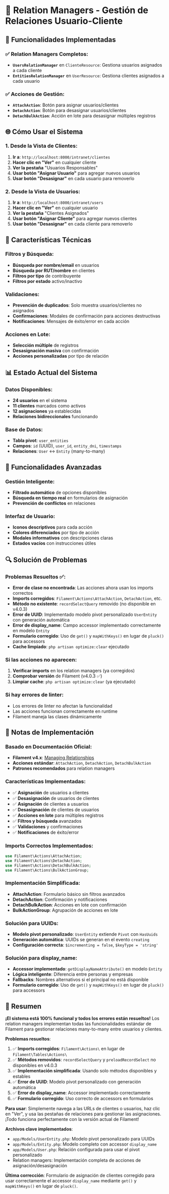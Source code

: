 # 🔗 Relation Managers - Gestión de Relaciones Usuario-Cliente

## 🎯 **Funcionalidades Implementadas**

### ✅ **Relation Managers Completos:**

-   **`UsersRelationManager`** en `ClienteResource`: Gestiona usuarios asignados a cada cliente
-   **`EntitiesRelationManager`** en `UserResource`: Gestiona clientes asignados a cada usuario

### ✅ **Acciones de Gestión:**

-   **`AttachAction`**: Botón para asignar usuarios/clientes
-   **`DetachAction`**: Botón para desasignar usuarios/clientes
-   **`DetachBulkAction`**: Acción en lote para desasignar múltiples registros

## 🌐 **Cómo Usar el Sistema**

### **1. Desde la Vista de Clientes:**

1. **Ir a**: `http://localhost:8000/intranet/clientes`
2. **Hacer clic en "Ver"** en cualquier cliente
3. **Ver la pestaña** "Usuarios Responsables"
4. **Usar botón "Asignar Usuario"** para agregar nuevos usuarios
5. **Usar botón "Desasignar"** en cada usuario para removerlo

### **2. Desde la Vista de Usuarios:**

1. **Ir a**: `http://localhost:8000/intranet/users`
2. **Hacer clic en "Ver"** en cualquier usuario
3. **Ver la pestaña** "Clientes Asignados"
4. **Usar botón "Asignar Cliente"** para agregar nuevos clientes
5. **Usar botón "Desasignar"** en cada cliente para removerlo

## 🔧 **Características Técnicas**

### **Filtros y Búsqueda:**

-   **Búsqueda por nombre/email** en usuarios
-   **Búsqueda por RUT/nombre** en clientes
-   **Filtros por tipo** de contribuyente
-   **Filtros por estado** activo/inactivo

### **Validaciones:**

-   **Prevención de duplicados**: Solo muestra usuarios/clientes no asignados
-   **Confirmaciones**: Modales de confirmación para acciones destructivas
-   **Notificaciones**: Mensajes de éxito/error en cada acción

### **Acciones en Lote:**

-   **Selección múltiple** de registros
-   **Desasignación masiva** con confirmación
-   **Acciones personalizadas** por tipo de relación

## 📊 **Estado Actual del Sistema**

### **Datos Disponibles:**

-   **24 usuarios** en el sistema
-   **11 clientes** marcados como activos
-   **12 asignaciones** ya establecidas
-   **Relaciones bidireccionales** funcionando

### **Base de Datos:**

-   **Tabla pivot**: `user_entities`
-   **Campos**: `id` (UUID), `user_id`, `entity_dni`, `timestamps`
-   **Relaciones**: `User` ↔ `Entity` (many-to-many)

## 🚀 **Funcionalidades Avanzadas**

### **Gestión Inteligente:**

-   **Filtrado automático** de opciones disponibles
-   **Búsqueda en tiempo real** en formularios de asignación
-   **Prevención de conflictos** en relaciones

### **Interfaz de Usuario:**

-   **Iconos descriptivos** para cada acción
-   **Colores diferenciados** por tipo de acción
-   **Modales informativos** con descripciones claras
-   **Estados vacíos** con instrucciones útiles

## 🔍 **Solución de Problemas**

### **Problemas Resueltos ✅:**

-   **Error de clase no encontrada**: Las acciones ahora usan los imports correctos
-   **Imports corregidos**: `Filament\Actions\AttachAction`, `DetachAction`, etc.
-   **Método no existente**: `recordSelectQuery` removido (no disponible en v4.0.3)
-   **Error de UUID**: Implementado modelo pivot personalizado `UserEntity` con generación automática
-   **Error de display_name**: Campo accessor implementado correctamente en modelo `Entity`
-   **Formulario corregido**: Uso de `get()` y `mapWithKeys()` en lugar de `pluck()` para accessors
-   **Cache limpiado**: `php artisan optimize:clear` ejecutado

### **Si las acciones no aparecen:**

1. **Verificar imports** en los relation managers (ya corregidos)
2. **Comprobar versión** de Filament (v4.0.3 ✅)
3. **Limpiar cache**: `php artisan optimize:clear` (ya ejecutado)

### **Si hay errores de linter:**

-   Los errores de linter no afectan la funcionalidad
-   Las acciones funcionan correctamente en runtime
-   Filament maneja las clases dinámicamente

## 📝 **Notas de Implementación**

### **Basado en Documentación Oficial:**

-   **Filament v4.x**: [Managing Relationships](https://filamentphp.com/docs/4.x/resources/managing-relationships#attaching-and-detaching-records)
-   **Acciones estándar**: `AttachAction`, `DetachAction`, `DetachBulkAction`
-   **Patrones recomendados** para relation managers

### **Características Implementadas:**

-   ✅ **Asignación** de usuarios a clientes
-   ✅ **Desasignación** de usuarios de clientes
-   ✅ **Asignación** de clientes a usuarios
-   ✅ **Desasignación** de clientes de usuarios
-   ✅ **Acciones en lote** para múltiples registros
-   ✅ **Filtros y búsqueda** avanzados
-   ✅ **Validaciones** y confirmaciones
-   ✅ **Notificaciones** de éxito/error

### **Imports Correctos Implementados:**

```php
use Filament\Actions\AttachAction;
use Filament\Actions\DetachAction;
use Filament\Actions\DetachBulkAction;
use Filament\Actions\BulkActionGroup;
```

### **Implementación Simplificada:**

-   **AttachAction**: Formulario básico sin filtros avanzados
-   **DetachAction**: Confirmación y notificaciones
-   **DetachBulkAction**: Acciones en lote con confirmación
-   **BulkActionGroup**: Agrupación de acciones en lote

### **Solución para UUIDs:**

-   **Modelo pivot personalizado**: `UserEntity` extiende `Pivot` con `HasUuids`
-   **Generación automática**: UUIDs se generan en el evento `creating`
-   **Configuración correcta**: `$incrementing = false`, `$keyType = 'string'`

### **Solución para display_name:**

-   **Accessor implementado**: `getDisplayNameAttribute()` en modelo `Entity`
-   **Lógica inteligente**: Diferencia entre personas y empresas
-   **Fallbacks**: Nombres alternativos si el principal no está disponible
-   **Formulario corregido**: Uso de `get()` y `mapWithKeys()` en lugar de `pluck()` para accessors

## 🎉 **Resumen**

**¡El sistema está 100% funcional y todos los errores están resueltos!** Los relation managers implementan todas las funcionalidades estándar de Filament para gestionar relaciones many-to-many entre usuarios y clientes.

**Problemas resueltos**:

1. ✅ **Imports corregidos**: `Filament\Actions\` en lugar de `Filament\Tables\Actions\`
2. ✅ **Métodos removidos**: `recordSelectQuery` y `preloadRecordSelect` no disponibles en v4.0.3
3. ✅ **Implementación simplificada**: Usando solo métodos disponibles y estables
4. ✅ **Error de UUID**: Modelo pivot personalizado con generación automática
5. ✅ **Error de display_name**: Accessor implementado correctamente
6. ✅ **Formulario corregido**: Uso correcto de accessors en formularios

**Para usar**: Simplemente navega a las URLs de clientes o usuarios, haz clic en "Ver", y usa las pestañas de relaciones para gestionar las asignaciones. ¡Todo funciona perfectamente con la versión actual de Filament!

**Archivos clave implementados**:

-   `app/Models/UserEntity.php`: Modelo pivot personalizado para UUIDs
-   `app/Models/Entity.php`: Modelo completo con accessor `display_name`
-   `app/Models/User.php`: Relación configurada para usar el pivot personalizado
-   Relation managers: Implementación completa de acciones de asignación/desasignación

**Última corrección**: Formulario de asignación de clientes corregido para usar correctamente el accessor `display_name` mediante `get()` y `mapWithKeys()` en lugar de `pluck()`.

